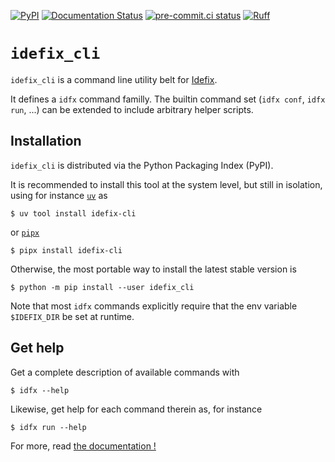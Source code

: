 [![PyPI](https://img.shields.io/pypi/v/idefix_cli.svg?logo=pypi&logoColor=white&label=PyPI)](https://pypi.org/project/idefix-cli/)
[![Documentation Status](https://readthedocs.org/projects/idefix-cli/badge/?version=latest)](https://idefix-cli.readthedocs.io/en/latest/?badge=latest)
[![pre-commit.ci status](https://results.pre-commit.ci/badge/github/neutrinoceros/idefix_cli/main.svg)](https://results.pre-commit.ci/badge/github/neutrinoceros/idefix_cli/main.svg)
[![Ruff](https://img.shields.io/endpoint?url=https://raw.githubusercontent.com/charliermarsh/ruff/main/assets/badge/v2.json)](https://github.com/charliermarsh/ruff)

# `idefix_cli`

`idefix_cli` is a command line utility belt for [Idefix](https://github.com/idefix-code/idefix).

It defines a `idfx` command familly. The builtin command set (`idfx conf`, `idfx run`,
...) can be extended to include arbitrary helper scripts.


## Installation

`idefix_cli` is distributed via the Python Packaging Index (PyPI).

It is recommended to install this tool at the system level, but still in isolation,
using for instance [`uv`](https://docs.astral.sh/uv/) as
```shell
$ uv tool install idefix-cli
```
or [`pipx`](https://pipxproject.github.io/pipx/)
```shell
$ pipx install idefix-cli
```

Otherwise, the most portable way to install the latest stable version is
```shell
$ python -m pip install --user idefix_cli
```

Note that most `idfx` commands explicitly require that the env variable `$IDEFIX_DIR` be
set at runtime.

## Get help

Get a complete description of available commands with
```shell
$ idfx --help
```
Likewise, get help for each command therein as, for instance
```shell
$ idfx run --help
```

For more, read [the documentation !](https://idefix-cli.readthedocs.io/en/latest/?badge=latest)
